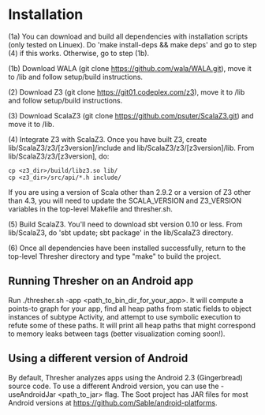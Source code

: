 Installation
============
(1a) You can download and build all dependencies with installation scripts (only tested on Linuex). Do 'make install-deps && make deps' and go to step (4) if this works. Otherwise, go to step (1b).

(1b) Download WALA (git clone https://github.com/wala/WALA.git), move it to /lib and follow setup/build instructions. 

(2) Download Z3 (git clone https://git01.codeplex.com/z3), move it to /lib and follow setup/build instructions.

(3) Download ScalaZ3 (git clone https://github.com/psuter/ScalaZ3.git) and move it to /lib. 

(4) Integrate Z3 with ScalaZ3. Once you have built Z3, create lib/ScalaZ3/z3/[z3version]/include and lib/ScalaZ3/z3/[z3version]/lib. From lib/ScalaZ3/z3/[z3version], do:

    cp <z3_dir>/build/libz3.so lib/
    cp <z3_dir>/src/api/*.h include/

If you are using a version of Scala other than 2.9.2 or a version of Z3 other than 4.3, you will need to update the SCALA_VERSION and Z3_VERSION variables in the top-level Makefile and thresher.sh.

(5) Build ScalaZ3. You'll need to download sbt version 0.10 or less. From lib/ScalaZ3, do 'sbt update; sbt package' in the lib/ScalaZ3 directory.

(6) Once all dependencies have been installed successfully, return to the top-level Thresher directory and type "make" to build the project.

Running Thresher on an Android app
-----------------------------------

Run ./thresher.sh -app <path_to_bin_dir_for_your_app>. It will compute a points-to graph for your app, find all heap paths from static fields to object instances of subtype Activity, and attempt to use symbolic execution to refute some of these paths. It will print all heap paths that might correspond to memory leaks between <Err Path> tags (better visualization coming soon!).

Using a different version of Android
------------------------------------
By default, Thresher analyzes apps using the Android 2.3 (Gingerbread) source code. To use a different Android version, you can use the -useAndroidJar <path_to_jar> flag. The Soot project has JAR files for most Android versions at https://github.com/Sable/android-platforms.

